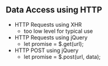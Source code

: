 ## Data Access using HTTP

- HTTP Requests using XHR
  - too low level for typical use
- HTTP Requests using jQuery
  - let promise = $.get(url);
- HTTP POST using jQuery
  - let promise = $.post(url, data);